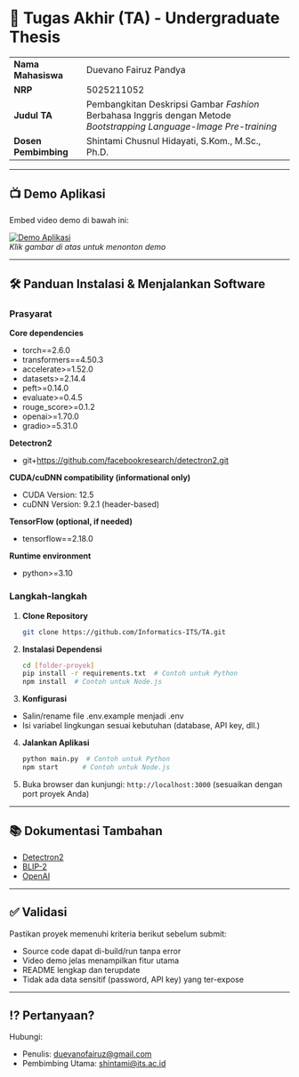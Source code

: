 # 🏁 Tugas Akhir (TA) - Undergraduate Thesis

|     |  |
| -------- | ------- |
| **Nama Mahasiswa**  | Duevano Fairuz Pandya    |
| **NRP** | 5025211052     |
| **Judul TA**    | Pembangkitan Deskripsi Gambar _Fashion_ Berbahasa Inggris dengan Metode _Bootstrapping Language-Image Pre-training_    |
| **Dosen Pembimbing**    | Shintami Chusnul Hidayati, S.Kom., M.Sc., Ph.D.    |

---

## 📺 Demo Aplikasi  
Embed video demo di bawah ini:  

[![Demo Aplikasi](https://i.ytimg.com/vi/HQdK63d_Zwo/maxresdefault.jpg)](https://www.youtube.com/watch?v=HQdK63d_Zwo)  
*Klik gambar di atas untuk menonton demo*

---


## 🛠 Panduan Instalasi & Menjalankan Software  

### Prasyarat  
**Core dependencies**
- torch==2.6.0
- transformers==4.50.3
- accelerate>=1.52.0
- datasets>=2.14.4
- peft>=0.14.0
- evaluate>=0.4.5
- rouge_score>=0.1.2
- openai>=1.70.0
- gradio>=5.31.0

**Detectron2**
- git+https://github.com/facebookresearch/detectron2.git

**CUDA/cuDNN compatibility (informational only)**
- CUDA Version: 12.5
- cuDNN Version: 9.2.1 (header-based)

**TensorFlow (optional, if needed)**
- tensorflow==2.18.0

**Runtime environment**
- python>=3.10

### Langkah-langkah  
1. **Clone Repository**  
   ```bash
   git clone https://github.com/Informatics-ITS/TA.git
   ```
2. **Instalasi Dependensi**
   ```bash
   cd [folder-proyek]
   pip install -r requirements.txt  # Contoh untuk Python
   npm install  # Contoh untuk Node.js
   ```
3. **Konfigurasi**
- Salin/rename file .env.example menjadi .env
- Isi variabel lingkungan sesuai kebutuhan (database, API key, dll.)
4. **Jalankan Aplikasi**
   ```bash
   python main.py  # Contoh untuk Python
   npm start      # Contoh untuk Node.js
   ```
5. Buka browser dan kunjungi: `http://localhost:3000` (sesuaikan dengan port proyek Anda)

---

## 📚 Dokumentasi Tambahan

- [Detectron2](https://github.com/facebookresearch/detectron2)
- [BLIP-2](https://huggingface.co/docs/transformers/model_doc/blip-2)
- [OpenAI](https://platform.openai.com/)

---

## ✅ Validasi

Pastikan proyek memenuhi kriteria berikut sebelum submit:
- Source code dapat di-build/run tanpa error
- Video demo jelas menampilkan fitur utama
- README lengkap dan terupdate
- Tidak ada data sensitif (password, API key) yang ter-expose

---

## ⁉️ Pertanyaan?

Hubungi:
- Penulis: duevanofairuz@gmail.com
- Pembimbing Utama: shintami@its.ac.id
